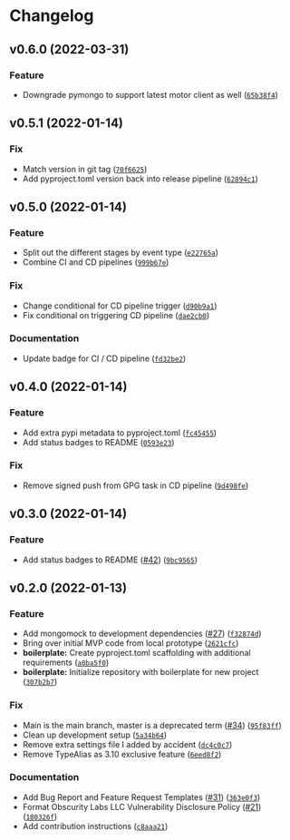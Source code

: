 # Changelog

<!--next-version-placeholder-->

## v0.6.0 (2022-03-31)
### Feature
* Downgrade pymongo to support latest motor client as well ([`65b38f4`](https://github.com/obscuritylabs/dramatiq-mongodb/commit/65b38f422528560c4006cac61d2aa95486073a9f))

## v0.5.1 (2022-01-14)
### Fix
* Match version in git tag ([`70f6625`](https://github.com/obscuritylabs/dramatiq-mongodb/commit/70f6625c3a11e6b741496aa5c2ee3c1992c2fe40))
* Add pyproject.toml version back into release pipeline ([`62894c1`](https://github.com/obscuritylabs/dramatiq-mongodb/commit/62894c1d9ce071406399d79f119b8219db97295c))

## v0.5.0 (2022-01-14)
### Feature
* Split out the different stages by event type ([`e22765a`](https://github.com/obscuritylabs/dramatiq-mongodb/commit/e22765ac7266854aca83d6c3b43a979c1bb80a59))
* Combine CI and CD pipelines ([`999b67e`](https://github.com/obscuritylabs/dramatiq-mongodb/commit/999b67efc206a3392c39a9fdfcb325587c59384c))

### Fix
* Change conditional for CD pipeline trigger ([`d90b9a1`](https://github.com/obscuritylabs/dramatiq-mongodb/commit/d90b9a13923ad8e2dfa0a7364cec5014d1ff88cc))
* Fix conditional on triggering CD pipeline ([`dae2cb0`](https://github.com/obscuritylabs/dramatiq-mongodb/commit/dae2cb0afb813556d8676901532f04963df058d8))

### Documentation
* Update badge for CI / CD pipeline ([`fd32be2`](https://github.com/obscuritylabs/dramatiq-mongodb/commit/fd32be25a4d870844f3f40fef823ac789ae403cf))

## v0.4.0 (2022-01-14)
### Feature
* Add extra pypi metadata to pyproject.toml ([`fc45455`](https://github.com/obscuritylabs/dramatiq-mongodb/commit/fc45455bf1fbd9823d561ef0070ed408bf55b006))
* Add status badges to README ([`0593e23`](https://github.com/obscuritylabs/dramatiq-mongodb/commit/0593e23fff163a236c178ac5b071480d5c494cda))

### Fix
* Remove signed push from GPG task in CD pipeline ([`9d498fe`](https://github.com/obscuritylabs/dramatiq-mongodb/commit/9d498feda6d0ebd846be987d9c6ed272a3a4490f))

## v0.3.0 (2022-01-14)
### Feature
* Add status badges to README ([#42](https://github.com/obscuritylabs/dramatiq-mongodb/issues/42)) ([`9bc9565`](https://github.com/obscuritylabs/dramatiq-mongodb/commit/9bc9565f62291666b8cb676e180d223b84a9307c))

## v0.2.0 (2022-01-13)
### Feature
* Add mongomock to development dependencies ([#27](https://github.com/obscuritylabs/dramatiq-mongodb/issues/27)) ([`f32874d`](https://github.com/obscuritylabs/dramatiq-mongodb/commit/f32874d8ed4af25e4f98e651526cb702ced17f26))
* Bring over initial MVP code from local prototype ([`2621cfc`](https://github.com/obscuritylabs/dramatiq-mongodb/commit/2621cfc9da0840a75a1cfd9c0eba7e61dc60c8ae))
* **boilerplate:** Create pyproject.toml scaffolding with additional requirements ([`a0ba5f0`](https://github.com/obscuritylabs/dramatiq-mongodb/commit/a0ba5f0f9179e72006e03ae827b62961f43c0dbc))
* **boilerplate:** Initialize repository with boilerplate for new project ([`307b2b7`](https://github.com/obscuritylabs/dramatiq-mongodb/commit/307b2b73b679400ef32bc45e074a42ca220e9244))

### Fix
* Main is the main branch, master is a deprecated term ([#34](https://github.com/obscuritylabs/dramatiq-mongodb/issues/34)) ([`95f83ff`](https://github.com/obscuritylabs/dramatiq-mongodb/commit/95f83ff3d50d8dfc2cede6e67a05bfa9b33c29b8))
* Clean up development setup ([`5a34b64`](https://github.com/obscuritylabs/dramatiq-mongodb/commit/5a34b648ff3ec7c67ffd5a1c5accb19572b7cf41))
* Remove extra settings file I added by accident ([`dc4c0c7`](https://github.com/obscuritylabs/dramatiq-mongodb/commit/dc4c0c7d16e2c7e9d73a0f2f5c18cd04fe58d438))
* Remove TypeAlias as 3.10 exclusive feature ([`6eed8f2`](https://github.com/obscuritylabs/dramatiq-mongodb/commit/6eed8f25bf40ee6b31cbe66fd89e298241def74e))

### Documentation
* Add Bug Report and Feature Request Templates ([#31](https://github.com/obscuritylabs/dramatiq-mongodb/issues/31)) ([`363e0f3`](https://github.com/obscuritylabs/dramatiq-mongodb/commit/363e0f3d3391397029f64f0fd8478988c1e1e651))
* Format Obscurity Labs LLC Vulnerability Disclosure Policy ([#21](https://github.com/obscuritylabs/dramatiq-mongodb/issues/21)) ([`180326f`](https://github.com/obscuritylabs/dramatiq-mongodb/commit/180326f6e929e34985164ce1bfd6c669ffd7cf33))
* Add contribution instructions ([`c8aaa21`](https://github.com/obscuritylabs/dramatiq-mongodb/commit/c8aaa216262d4b5d24e041c2a23b1b9500d8a7e0))
